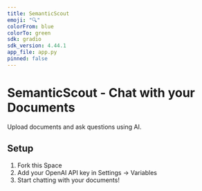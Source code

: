 ```yaml
---
title: SemanticScout
emoji: "🔍"
colorFrom: blue
colorTo: green
sdk: gradio
sdk_version: 4.44.1
app_file: app.py
pinned: false
---
```


# SemanticScout - Chat with your Documents

Upload documents and ask questions using AI.

## Setup
1. Fork this Space
2. Add your OpenAI API key in Settings → Variables
3. Start chatting with your documents!
